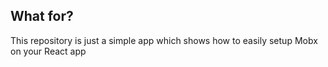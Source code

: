 ## What for?

This repository is just a simple app which shows how to easily setup Mobx on your React app
